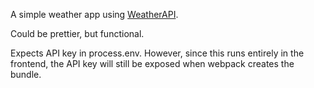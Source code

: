 A simple weather app using [WeatherAPI](https://www.weatherapi.com/).

Could be prettier, but functional.

Expects API key in process.env. However, since this runs entirely in the frontend, the API key will still be exposed when webpack creates the bundle.
